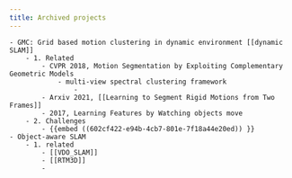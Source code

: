 ```yaml
---
title: Archived projects
---
```


    - GMC: Grid based motion clustering in dynamic environment [[dynamic SLAM]]
        - 1. Related
            - CVPR 2018, Motion Segmentation by Exploiting Complementary Geometric Models
                - multi-view spectral clustering framework
                    -
            - Arxiv 2021, [[Learning to Segment Rigid Motions from Two Frames]]
            - 2017, Learning Features by Watching objects move
        - 2. Challenges
            - {{embed ((602cf422-e94b-4cb7-801e-7f18a44e20ed)) }}
    - Object-aware SLAM
        - 1. related
            - [[VDO_SLAM]]
            - [[RTM3D]]
            -